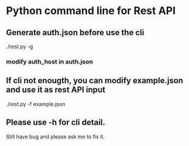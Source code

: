 # Python command line for Rest API

## Generate auth.json before use the cli
./rest.py -g

### modify auth_host in auth.json

## If cli not enougth, you can modify example.json and use it as rest API input
./rest.py -f example.json

## Please use -h for cli detail.
Still have bug and please ask me to fix it.
